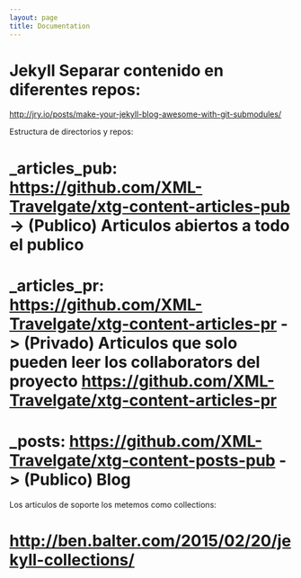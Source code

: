 ```yaml
---
layout: page
title: Documentation
---
```


# Jekyll Separar contenido en diferentes repos:
http://jry.io/posts/make-your-jekyll-blog-awesome-with-git-submodules/

Estructura de directorios y repos:
# _articles_pub: https://github.com/XML-Travelgate/xtg-content-articles-pub -> (Publico) Articulos abiertos a todo el publico
# _articles_pr: https://github.com/XML-Travelgate/xtg-content-articles-pr   -> (Privado) Articulos que solo pueden leer los collaborators del proyecto https://github.com/XML-Travelgate/xtg-content-articles-pr
# _posts: https://github.com/XML-Travelgate/xtg-content-posts-pub -> (Publico) Blog

Los articulos de soporte los metemos como collections:
# http://ben.balter.com/2015/02/20/jekyll-collections/
